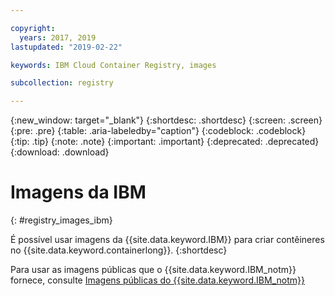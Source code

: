 ```yaml
---

copyright:
  years: 2017, 2019
lastupdated: "2019-02-22"

keywords: IBM Cloud Container Registry, images

subcollection: registry

---
```


{:new_window: target="_blank"}
{:shortdesc: .shortdesc}
{:screen: .screen}
{:pre: .pre}
{:table: .aria-labeledby="caption"}
{:codeblock: .codeblock}
{:tip: .tip}
{:note: .note}
{:important: .important}
{:deprecated: .deprecated}
{:download: .download}

# Imagens da IBM
{: #registry_images_ibm}

É possível usar imagens da {{site.data.keyword.IBM}} para criar contêineres no {{site.data.keyword.containerlong}}.
{:shortdesc}

Para usar as imagens públicas que o {{site.data.keyword.IBM_notm}} fornece, consulte [Imagens públicas do {{site.data.keyword.IBM_notm}}](/docs/services/Registry?topic=registry-public_images#public_images)
